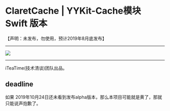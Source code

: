 # ClaretCache | YYKit-Cache模块 Swift 版本

【声明：未发布，勿使用，预计2019年8月底发布】


--------------------------------------------

![](http://ww4.sinaimg.cn/large/006tNc79gy1g534ye65wuj31sr0q277g.jpg)

--------------------------------------------

iTeaTime(技术清谈)团队出品。



deadline
--------------------------------------------

如果 2019年10月24日还未看到发布alpha版本，那么本项目可能就是黄了，那就只能说声抱歉了。
